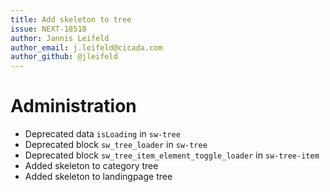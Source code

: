 ```yaml
---
title: Add skeleton to tree
issue: NEXT-18518
author: Jannis Leifeld
author_email: j.leifeld@cicada.com
author_github: @jleifeld
---
```

# Administration
* Deprecated data `isLoading` in `sw-tree`
* Deprecated block `sw_tree_loader` in `sw-tree`
* Deprecated block `sw_tree_item_element_toggle_loader` in `sw-tree-item`
* Added skeleton to category tree
* Added skeleton to landingpage tree
